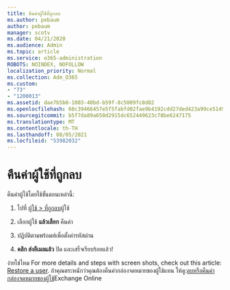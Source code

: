 ```yaml
---
title: คืนค่าผู้ใช้ที่ถูกลบ
ms.author: pebaum
author: pebaum
manager: scotv
ms.date: 04/21/2020
ms.audience: Admin
ms.topic: article
ms.service: o365-administration
ROBOTS: NOINDEX, NOFOLLOW
localization_priority: Normal
ms.collection: Adm_O365
ms.custom:
- "73"
- "1200013"
ms.assetid: dae7b5b0-1003-40bd-b59f-8c5009fc8d82
ms.openlocfilehash: 60c39466457e5f5fabfd02fae9b4192cdd27ded423a99ce5149b1c102e138097
ms.sourcegitcommit: b5f7da89a650d2915dc652449623c78be6247175
ms.translationtype: MT
ms.contentlocale: th-TH
ms.lasthandoff: 08/05/2021
ms.locfileid: "53982032"
---
```

# <a name="restore-a-deleted-user"></a>คืนค่าผู้ใช้ที่ถูกลบ

คืนค่าผู้ใช้โดยใช้ขั้นตอนเหล่านี้:
  
1. ไปที่ [ผู้ใช้ \> ที่ถูกลบ](https://admin.microsoft.com/adminportal/home#/deletedusers)ผู้ใช้

2. เลือกผู้ใช้ **แล้วเลือก** คืนค่า

3. ปฏิบัติตามพร้อมท์เพื่อตั้งค่ารหัสผ่าน

4. **คลิก ส่งอีเมลแล้ว** ปิด และเสร็จเรียบร้อยแล้ว!

ง่ายใช่ไหม For more details and steps with screen shots, check out this article: [Restore a user](https://docs.microsoft.com/microsoft-365/admin/add-users/restore-user). ถ้าคุณตระหนักว่าคุณต้องคืนค่ากล่องจดหมายของผู้ใช้แทน ให้ดู:[ลบหรือคืนค่ากล่องจดหมายของผู้ใช้](https://docs.microsoft.com/exchange/recipients-in-exchange-online/delete-or-restore-mailboxes)Exchange Online